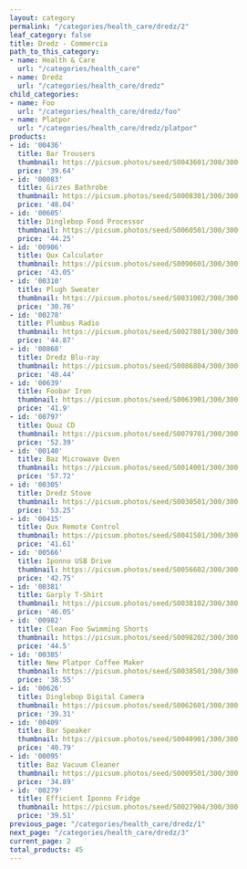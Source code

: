 ```yaml
---
layout: category
permalink: "/categories/health_care/dredz/2"
leaf_category: false
title: Dredz - Commercia
path_to_this_category:
- name: Health & Care
  url: "/categories/health_care"
- name: Dredz
  url: "/categories/health_care/dredz"
child_categories:
- name: Foo
  url: "/categories/health_care/dredz/foo"
- name: Platpor
  url: "/categories/health_care/dredz/platpor"
products:
- id: '00436'
  title: Bar Trousers
  thumbnail: https://picsum.photos/seed/S0043601/300/300
  price: '39.64'
- id: '00083'
  title: Girzes Bathrobe
  thumbnail: https://picsum.photos/seed/S0008301/300/300
  price: '48.04'
- id: '00605'
  title: Dinglebop Food Processor
  thumbnail: https://picsum.photos/seed/S0060501/300/300
  price: '44.25'
- id: '00906'
  title: Qux Calculator
  thumbnail: https://picsum.photos/seed/S0090601/300/300
  price: '43.05'
- id: '00310'
  title: Plugh Sweater
  thumbnail: https://picsum.photos/seed/S0031002/300/300
  price: '30.76'
- id: '00278'
  title: Plumbus Radio
  thumbnail: https://picsum.photos/seed/S0027801/300/300
  price: '44.87'
- id: '00868'
  title: Dredz Blu-ray
  thumbnail: https://picsum.photos/seed/S0086804/300/300
  price: '48.44'
- id: '00639'
  title: Foobar Iron
  thumbnail: https://picsum.photos/seed/S0063901/300/300
  price: '41.9'
- id: '00797'
  title: Quuz CD
  thumbnail: https://picsum.photos/seed/S0079701/300/300
  price: '52.39'
- id: '00140'
  title: Baz Microwave Oven
  thumbnail: https://picsum.photos/seed/S0014001/300/300
  price: '57.72'
- id: '00305'
  title: Dredz Stove
  thumbnail: https://picsum.photos/seed/S0030501/300/300
  price: '53.25'
- id: '00415'
  title: Qux Remote Control
  thumbnail: https://picsum.photos/seed/S0041501/300/300
  price: '41.61'
- id: '00566'
  title: Iponno USB Drive
  thumbnail: https://picsum.photos/seed/S0056602/300/300
  price: '42.75'
- id: '00381'
  title: Garply T-Shirt
  thumbnail: https://picsum.photos/seed/S0038102/300/300
  price: '46.05'
- id: '00982'
  title: Clean Foo Swimming Shorts
  thumbnail: https://picsum.photos/seed/S0098202/300/300
  price: '44.5'
- id: '00385'
  title: New Platpor Coffee Maker
  thumbnail: https://picsum.photos/seed/S0038501/300/300
  price: '38.55'
- id: '00626'
  title: Dinglebop Digital Camera
  thumbnail: https://picsum.photos/seed/S0062601/300/300
  price: '39.31'
- id: '00409'
  title: Bar Speaker
  thumbnail: https://picsum.photos/seed/S0040901/300/300
  price: '40.79'
- id: '00095'
  title: Baz Vacuum Cleaner
  thumbnail: https://picsum.photos/seed/S0009501/300/300
  price: '34.89'
- id: '00279'
  title: Efficient Iponno Fridge
  thumbnail: https://picsum.photos/seed/S0027904/300/300
  price: '39.51'
previous_page: "/categories/health_care/dredz/1"
next_page: "/categories/health_care/dredz/3"
current_page: 2
total_products: 45
---
```


